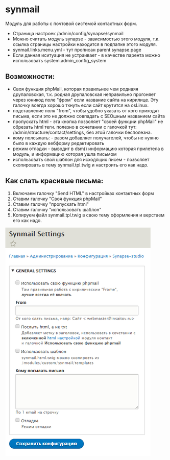 # synmail

Модуль для работы с почтовой системой контактных форм.

* Страница настроек /admin/config/synapse/synmail
* Можно считать модуль synapse - зависимостью этого модуля, т.к. ссылка страницы настройки находится в подпапке этого модуля.
 * synmail.links.menu.yml - тут прописан parent synapse.page
 * Если данная иситуация не устраивает - в качестве парента можно использовать system.admin_config_system

## Возможности:
* Своя функция phpMail, которая правильнее чем роднаяя друпаловская, т.к. родная друпаловская неправильно прогоняет через юникод поле "фром" если название сайта на кирилице. Эту галочку всегда хорошо ткнуть если сайт крутится на osLinux.
* подставление поля "from", чтобы удобно указать от кого приходят письма, если это не должно совпадать с SEOшным названием сайта
* пропускать html - эта кнопка позволяет "своей функции phpMail" не обрезать html теги. полезно в сочетании с галочкой тут: /admin/structure/contact/settings, без этой галочки бесполезна. 
* кому полсылать: - разом добавляет получателей, чтобы не нужно было в каждую вебформу редактировать
* режим отладки - выводит в dsm() информацию которая прилетела в модуль, и информацию которая ушла письмом
* использовать свой шаблон для исходящих писем - позволяет скопировать в тему synmail.tpl.twig и настроить его как надо. 


## Как слать красивые письма:
1. Включаем галочку "Send HTML" в настройках контактных форм
2. Ставим галочку "Своя функция phpMail"
3. Ставим галочку "пропускать html"
4. Ставим галочку "использовать шаблон"
5. Копируем файл synmail.tpl.twig в свою тему оформления и верстаем его как надо.

<img src="https://github.com/politsin/help/blob/master/synmail.png?raw=true">
 
